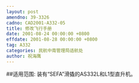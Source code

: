 ```yaml
---
layout: post
amendno: 39-3326
cadno: CAD2001-A332-05
title: 修改飞行手册
date: 2001-08-24 00:00:00 +0800
effdate: 2001-08-28 00:00:00 +0800
tag: A332
categories: 民航中南管理局适航处
author: 祝海鹰
---
```


##适用范围:
装有“SEFA”滑撬的AS332L和L1型直升机。

